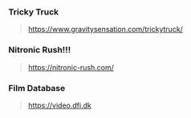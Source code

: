 ### Tricky Truck
> https://www.gravitysensation.com/trickytruck/

### Nitronic Rush!!!
> https://nitronic-rush.com/

### Film Database
> https://video.dfi.dk
